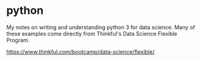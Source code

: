 # python
My notes on writing and understanding python 3 for data science.
Many of these examples come directly from Thinkful's Data Science Flexible Program. 

https://www.thinkful.com/bootcamp/data-science/flexible/
